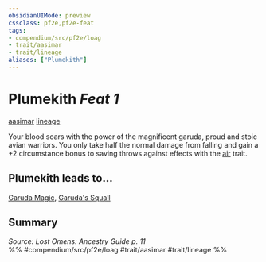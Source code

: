 ```yaml
---
obsidianUIMode: preview
cssclass: pf2e,pf2e-feat
tags:
- compendium/src/pf2e/loag
- trait/aasimar
- trait/lineage
aliases: ["Plumekith"]
---
```

# Plumekith  *Feat 1*  
[aasimar](../../rules/traits/aasimar-apg.md)  [lineage](../../rules/traits/lineage-apg.md)  


Your blood soars with the power of the magnificent garuda, proud and stoic avian warriors. You only take half the normal damage from falling and gain a +2 circumstance bonus to saving throws against effects with the [air](../../rules/traits/air.md) trait.

## Plumekith leads to...

[Garuda Magic](garuda-magic-loag.md), [Garuda's Squall](garudas-squall-loag.md)

## Summary

*Source: Lost Omens: Ancestry Guide p. 11*  
%% #compendium/src/pf2e/loag #trait/aasimar #trait/lineage %%